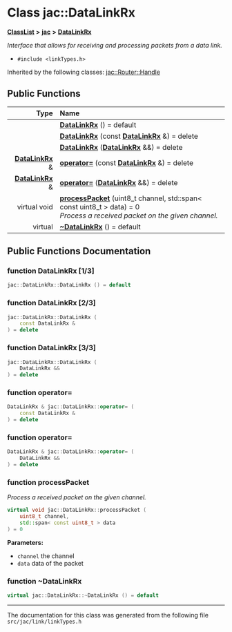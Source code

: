 
# Class jac::DataLinkRx



[**ClassList**](annotated.md) **>** [**jac**](namespacejac.md) **>** [**DataLinkRx**](classjac_1_1DataLinkRx.md)



_Interface that allows for receiving and processing packets from a data link._ 

* `#include <linkTypes.h>`





Inherited by the following classes: [jac::Router::Handle](classjac_1_1Router_1_1Handle.md)










## Public Functions

| Type | Name |
| ---: | :--- |
|   | [**DataLinkRx**](#function-datalinkrx-13) () = default<br> |
|   | [**DataLinkRx**](#function-datalinkrx-23) (const [**DataLinkRx**](classjac_1_1DataLinkRx.md) &) = delete<br> |
|   | [**DataLinkRx**](#function-datalinkrx-33) ([**DataLinkRx**](classjac_1_1DataLinkRx.md) &&) = delete<br> |
|  [**DataLinkRx**](classjac_1_1DataLinkRx.md) & | [**operator=**](#function-operator) (const [**DataLinkRx**](classjac_1_1DataLinkRx.md) &) = delete<br> |
|  [**DataLinkRx**](classjac_1_1DataLinkRx.md) & | [**operator=**](#function-operator_1) ([**DataLinkRx**](classjac_1_1DataLinkRx.md) &&) = delete<br> |
| virtual void | [**processPacket**](#function-processpacket) (uint8\_t channel, std::span&lt; const uint8\_t &gt; data) = 0<br>_Process a received packet on the given channel._  |
| virtual  | [**~DataLinkRx**](#function-datalinkrx) () = default<br> |








## Public Functions Documentation


### function DataLinkRx [1/3]

```C++
jac::DataLinkRx::DataLinkRx () = default
```




### function DataLinkRx [2/3]

```C++
jac::DataLinkRx::DataLinkRx (
    const DataLinkRx &
) = delete
```




### function DataLinkRx [3/3]

```C++
jac::DataLinkRx::DataLinkRx (
    DataLinkRx &&
) = delete
```




### function operator= 

```C++
DataLinkRx & jac::DataLinkRx::operator= (
    const DataLinkRx &
) = delete
```




### function operator= 

```C++
DataLinkRx & jac::DataLinkRx::operator= (
    DataLinkRx &&
) = delete
```




### function processPacket 

_Process a received packet on the given channel._ 
```C++
virtual void jac::DataLinkRx::processPacket (
    uint8_t channel,
    std::span< const uint8_t > data
) = 0
```





**Parameters:**


* `channel` the channel 
* `data` data of the packet 




        

### function ~DataLinkRx 

```C++
virtual jac::DataLinkRx::~DataLinkRx () = default
```




------------------------------
The documentation for this class was generated from the following file `src/jac/link/linkTypes.h`